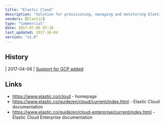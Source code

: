 ```yaml
---
title: "Elastic Cloud"
description: "Solution for provisioning, managing and monitoring Elasticsearch clusters (including Kibana and X-Pack) either on AWS or Google Cloud Platform as a managed service under a subscription model (Elastic Cloud) or on your own physical or cloud infrastructure (Elastic Cloud Enterprise).  Includes support for scripting and plugins, high availability across multiple AWS zones, and supports automated security configuration, upgrades, scaling and backups through a management web UI (Elastic Cloud Console / Cloud UI).  Elastic Cloud Enterprise supports the same capability on your own infrastructure, and includes an API in addition to the web UI for configuring and managing clusters, with Elasticsearch and Kibana provisioned using Docker containers.  Elastic Cloud is available under a range of subscription licence tiers with differing levels of support and some feature differences; Elastic Cloud Enterprise is freely available but requires you to provide your own Elasticsearch licences.  Elastic Cloud was launched in July 2015; Elastic Cloud Enterprise was first released as alpha in December 2016, with a 1.0 GA release in May 2017.  Elastic Cloud is the only Elasticsearch service offering that includes X-Pack."
vendors: [Elastic]
type: "Commercial"
date: 2017-07-06 07:30
last_updated: 2017-10-04
version: "v1.0"
---
```

## History

| 2017-04-06 | [Support for GCP added](https://www.elastic.co/blog/elastic-google-partner-to-deliver-elastic-cloud-on-gcp)

## Links

* <https://www.elastic.co/cloud> - homepage
* <https://www.elastic.co/guide/en/cloud/current/index.html> - Elastic Cloud documentation
* <https://www.elastic.co/guide/en/cloud-enterprise/current/index.html> - Elastic Cloud Enterprise documentation